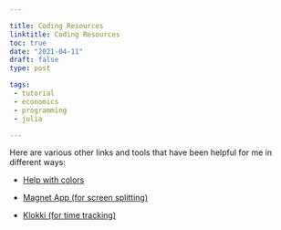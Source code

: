 ```yaml
---

title: Coding Resources
linktitle: Coding Resources
toc: true
date: "2021-04-11"
draft: false
type: post

tags:
 - tutorial
 - economics
 - programming
 - julia

---
```


Here are various other links and tools that have been helpful for me in different ways:


- [Help with colors](https://learnui.design/tools/data-color-picker.html)

- [Magnet App (for screen splitting)](https://magnet.crowdcafe.com/)

- [Klokki (for time tracking)]( https://www.klokki.com/)



